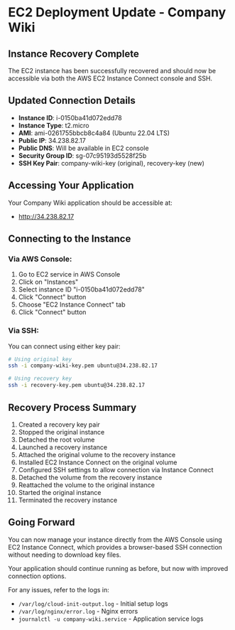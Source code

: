# EC2 Deployment Update - Company Wiki

## Instance Recovery Complete

The EC2 instance has been successfully recovered and should now be accessible via both the AWS EC2 Instance Connect console and SSH.

## Updated Connection Details

- **Instance ID**: i-0150ba41d072edd78
- **Instance Type**: t2.micro
- **AMI**: ami-0261755bbcb8c4a84 (Ubuntu 22.04 LTS)
- **Public IP**: 34.238.82.17
- **Public DNS**: Will be available in EC2 console
- **Security Group ID**: sg-07c95193d5528f25b
- **SSH Key Pair**: company-wiki-key (original), recovery-key (new)

## Accessing Your Application

Your Company Wiki application should be accessible at:
- http://34.238.82.17

## Connecting to the Instance

### Via AWS Console:
1. Go to EC2 service in AWS Console
2. Click on "Instances"
3. Select instance ID "i-0150ba41d072edd78"
4. Click "Connect" button
5. Choose "EC2 Instance Connect" tab
6. Click "Connect" button

### Via SSH:
You can connect using either key pair:
```bash
# Using original key
ssh -i company-wiki-key.pem ubuntu@34.238.82.17

# Using recovery key
ssh -i recovery-key.pem ubuntu@34.238.82.17
```

## Recovery Process Summary

1. Created a recovery key pair
2. Stopped the original instance
3. Detached the root volume
4. Launched a recovery instance
5. Attached the original volume to the recovery instance
6. Installed EC2 Instance Connect on the original volume
7. Configured SSH settings to allow connection via Instance Connect
8. Detached the volume from the recovery instance
9. Reattached the volume to the original instance
10. Started the original instance
11. Terminated the recovery instance

## Going Forward

You can now manage your instance directly from the AWS Console using EC2 Instance Connect, which provides a browser-based SSH connection without needing to download key files.

Your application should continue running as before, but now with improved connection options.

For any issues, refer to the logs in:
- `/var/log/cloud-init-output.log` - Initial setup logs
- `/var/log/nginx/error.log` - Nginx errors
- `journalctl -u company-wiki.service` - Application service logs